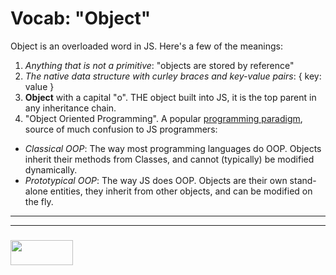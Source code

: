 # Vocab: "Object"

Object is an overloaded word in JS.  Here's a few of the meanings:
1. _Anything that is not a primitive_: "objects are stored by reference"
2. _The native data structure with curley braces and key-value pairs_: { key: value }
3. __Object__ with a capital "o".  THE object built into JS, it is the top parent in any inheritance chain.
4. "Object Oriented Programming".  A popular [programming paradigm](https://github.com/elewa-academy/programming-paradigms), source of much confusion to JS programmers:
  * _Classical OOP_: The way most programming languages do OOP.  Objects inherit their methods from Classes, and cannot (typically) be modified dynamically.
  * _Prototypical OOP_: The way JS does OOP. Objects are their own stand-alone entities, they inherit from other objects, and can be modified on the fly.


___
___
### <a href="http://elewa.education/blog" target="_blank"><img src="https://user-images.githubusercontent.com/18554853/34921062-506450ae-f97d-11e7-875f-6feeb26ad72d.png" width="100" height="40"/></a>
